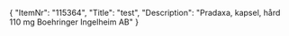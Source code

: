 {
  "ItemNr": "115364",
  "Title": "test",
  "Description": "Pradaxa, kapsel, hård 110 mg Boehringer Ingelheim AB"
}